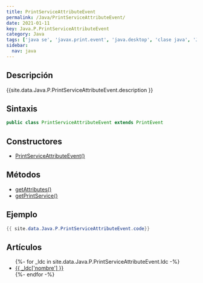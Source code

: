 ```yaml
---
title: PrintServiceAttributeEvent
permalink: /Java/PrintServiceAttributeEvent/
date: 2021-01-11
key: Java.P.PrintServiceAttributeEvent
category: Java
tags: ['java se', 'javax.print.event', 'java.desktop', 'clase java', 'Java 1.0']
sidebar: 
  nav: java
---
```


## Descripción
{{site.data.Java.P.PrintServiceAttributeEvent.description }}

## Sintaxis
~~~java
public class PrintServiceAttributeEvent extends PrintEvent
~~~

## Constructores
* [PrintServiceAttributeEvent()](/Java/PrintServiceAttributeEvent/PrintServiceAttributeEvent/)

## Métodos
* [getAttributes()](/Java/PrintServiceAttributeEvent/getAttributes/)
* [getPrintService()](/Java/PrintServiceAttributeEvent/getPrintService/)

## Ejemplo
~~~java
{{ site.data.Java.P.PrintServiceAttributeEvent.code}}
~~~

## Artículos
<ul>
{%- for _ldc in site.data.Java.P.PrintServiceAttributeEvent.ldc -%}
   <li>
       <a href="{{_ldc['url'] }}">{{ _ldc['nombre'] }}</a>
   </li>
{%- endfor -%}
</ul>
